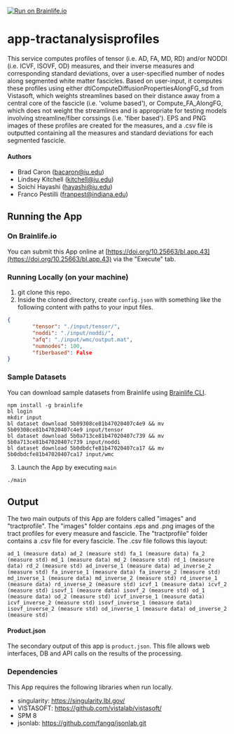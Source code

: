 [![Run on Brainlife.io](https://img.shields.io/badge/Brainlife-bl.app.1-blue.svg)](https://doi.org/10.25663/bl.app.1)

# app-tractanalysisprofiles
This service computes profiles of tensor (i.e. AD, FA, MD, RD) and/or NODDI (i.e. ICVF, ISOVF, OD) measures, and their inverse measures and corresponding standard deviations, over a user-specified number of nodes along segmented white matter fascicles. Based on user-input, it computes these profiles using either dtiComputeDiffusionPropertiesAlongFG_sd from Vistasoft, which weights streamlines based on their distance away from a central core of the fascicle (i.e. 'volume based'), or Compute_FA_AlongFG, which does not weight the streamlines and is appropriate for testing models involving streamline/fiber corssings (i.e. 'fiber based'). EPS and PNG images of these profiles are created for the measures, and a .csv file is outputted containing all the measures and standard deviations for each segmented fascicle.

#### Authors
- Brad Caron (bacaron@iu.edu)
- Lindsey Kitchell (kitchell@iu.edu)
- Soichi Hayashi (hayashi@iu.edu)
- Franco Pestilli (franpest@indiana.edu)

## Running the App 

### On Brainlife.io

You can submit this App online at [https://doi.org/10.25663/bl.app.43](https://doi.org/10.25663/bl.app.43) via the "Execute" tab.

### Running Locally (on your machine)

1. git clone this repo.
2. Inside the cloned directory, create `config.json` with something like the following content with paths to your input files.

```json
{
        "tensor": "./input/tensor/",
      	"noddi": "./input/noddi/",
        "afq": "./input/wmc/output.mat",
        "numnodes": 100,
        "fiberbased": False
}
```

### Sample Datasets

You can download sample datasets from Brainlife using [Brainlife CLI](https://github.com/brain-life/cli).

```
npm install -g brainlife
bl login
mkdir input
bl dataset download 5b09308ce81b47020407c4e9 && mv 5b09308ce81b47020407c4e9 input/tensor
bl dataset download 5b0a713ce81b47020407c739 && mv 5b0a713ce81b47020407c739 input/noddi
bl dataset download 5b0dbdcfe81b47020407ca17 && mv 5b0dbdcfe81b47020407ca17 input/wmc

```


3. Launch the App by executing `main`

```bash
./main
```

## Output

The two main outputs of this App are folders called "images" and "tractprofile". The "images" folder contains .eps and .png images of the tract profiles for every measure and fascicle. The "tractprofile" folder contains a .csv file for every fascicle. The .csv file follows this layout:

```
ad_1 (measure data) ad_2 (measure std) fa_1 (measure data) fa_2 (measure std) md_1 (measure data) md_2 (measure std) rd_1 (measure data) rd_2 (measure std) ad_inverse_1 (measure data) ad_inverse_2 (measure std) fa_inverse_1 (measure data) fa_inverse_2 (measure std) md_inverse_1 (measure data) md_inverse_2 (measure std) rd_inverse_1 (measure data) rd_inverse_2 (measure std) icvf_1 (measure data) icvf_2 (measure std) isovf_1 (measure data) isovf_2 (measure std) od_1 (measure data) od_2 (measure std) icvf_inverse_1 (measure data) icvf_inverse_2 (measure std) isovf_inverse_1 (measure data) isovf_inverse_2 (measure std) od_inverse_1 (measure data) od_inverse_2 (measure std)
```

#### Product.json
The secondary output of this app is `product.json`. This file allows web interfaces, DB and API calls on the results of the processing. 

### Dependencies

This App requires the following libraries when run locally.

  - singularity: https://singularity.lbl.gov/
  - VISTASOFT: https://github.com/vistalab/vistasoft/
  - SPM 8
  - jsonlab: https://github.com/fangq/jsonlab.git
